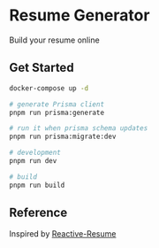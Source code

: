 # Resume Generator

Build your resume online

## Get Started

```bash
docker-compose up -d

# generate Prisma client
pnpm run prisma:generate

# run it when prisma schema updates
pnpm run prisma:migrate:dev

# development
pnpm run dev

# build
pnpm run build
```

## Reference

Inspired by [Reactive-Resume](https://github.com/AmruthPillai/Reactive-Resume)

